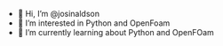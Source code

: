 - 👋 Hi, I’m @josinaldson
- 👀 I’m interested in Python and OpenFoam
- 🌱 I’m currently learning about Python and OpenFOam

<!---
josinaldson/josinaldson is a ✨ special ✨ repository because its `README.md` (this file) appears on your GitHub profile.
You can click the Preview link to take a look at your changes.
--->
